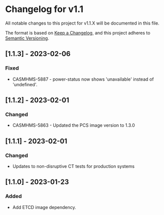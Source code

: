 # Changelog for v1.1

All notable changes to this project for v1.1.X will be documented in this file.

The format is based on [Keep a Changelog](https://keepachangelog.com/en/1.0.0/),
and this project adheres to [Semantic Versioning](https://semver.org/spec/v2.0.0.html).

## [1.1.3] - 2023-02-06

### Fixed
- CASMHMS-5887 - power-status now shows 'unavailable' instead of 'undefined'.

## [1.1.2] - 2023-02-01

### Changed
- CASMHMS-5863 - Updated the PCS image version to 1.3.0

## [1.1.1] - 2023-02-01

### Changed
- Updates to non-disruptive CT tests for production systems

## [1.1.0] - 2023-01-23

### Added
- Add ETCD image dependency.

